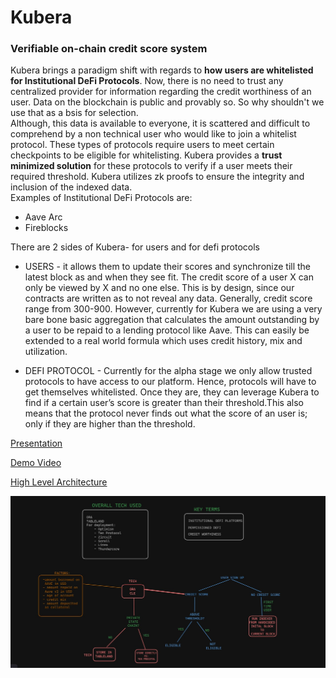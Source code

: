 # Kubera
###  Verifiable on-chain credit score system
Kubera brings a paradigm shift with regards to **how users are whitelisted for Institutional DeFi Protocols**. Now, there is no need to trust any centralized provider for information regarding the credit worthiness of an user. Data on the blockchain is public and provably so. So why shouldn't we use that as a bsis for selection. <br/>
Although, this data is available to everyone, it is scattered and difficult to comprehend by a non technical user who would like to join a whitelist protocol. These types of protocols require users to meet certain checkpoints to be eligible for whitelisting. Kubera provides a **trust minimized solution** for these protocols to verify if a user meets their required threshold. Kubera utilizes zk proofs to ensure the integrity and inclusion of the indexed data. <br />
Examples of Institutional DeFi Protocols are:
* Aave Arc
* Fireblocks

There are 2 sides of Kubera- for users and for defi protocols

* USERS - it allows them to update their scores and synchronize till the latest block as and when they see fit. The credit score of a user X can only be viewed by X and no one else. This is by design, since our contracts are written as to not reveal any data.
Generally, credit score range from 300-900. However, currently for Kubera we are using a very bare bone basic aggregation that calculates the amount outstanding by a user to be repaid to a lending protocol like Aave.
This can easily be extended to a real world formula which uses credit history, mix and utilization.

* DEFI PROTOCOL - Currently for the alpha stage we only allow trusted protocols to have access to our platform. Hence, protocols will have to get themselves whitelisted. Once they are, they can leverage Kubera to find if a certain user’s score is greater than their threshold.This also means that the protocol never finds out what the score of an user is; only if they are higher than the threshold.

[Presentation](https://pitch.com/v/kubera-snyix2)

[Demo Video](https://www.loom.com/share/ccb3125dc22e4e0fa0b45f6511ddf062?sid=87c86de9-8eda-4b67-ae58-4cd15d1cde46)

[High Level Architecture](https://excalidraw.com/#json=w8ty8iO-wzVatKMCx8N2H,g_pAD6upLwu7cIWg6Z6zRw)

![ARCHITECTURE](https://github.com/Kubera-ETHTaipei/.github/blob/main/Screenshot%202024-03-26%20122103.jpg)



